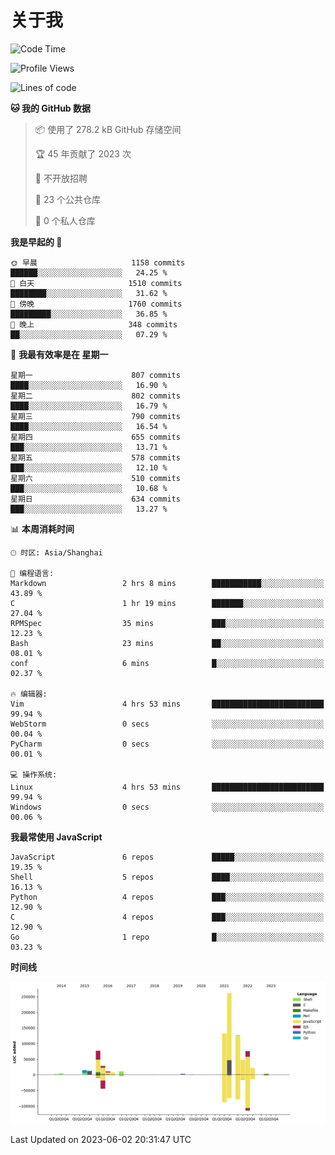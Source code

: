 # 关于我

<!--START_SECTION:waka-->
![Code Time](http://img.shields.io/badge/Code%20Time-756%20hrs%203%20mins-blue)

![Profile Views](http://img.shields.io/badge/%E4%B8%AA%E4%BA%BA%E8%B5%84%E6%96%99%E8%A7%82%E7%9C%8B%E6%AC%A1%E6%95%B0-0-blue)

![Lines of code](https://img.shields.io/badge/%E4%BB%8E%E3%80%8CHello%20World%E3%80%8D%E8%B5%B7%E6%88%91%E5%B7%B2%E7%BB%8F%E5%86%99%E4%BA%86-836.0%20thousand%20%E8%A1%8C%E4%BB%A3%E7%A0%81-blue)

**🐱 我的 GitHub 数据** 

> 📦  使用了 278.2 kB GitHub 存储空间 
 > 
> 🏆 45 年贡献了 2023 次
 > 
> 🚫 不开放招聘
 > 
> 📜 23 个公共仓库 
 > 
> 🔑 0 个私人仓库 
 > 
**我是早起的 🐤** 

```text
🌞 早晨                     1158 commits        ██████░░░░░░░░░░░░░░░░░░░   24.25 % 
🌆 白天                     1510 commits        ████████░░░░░░░░░░░░░░░░░   31.62 % 
🌃 傍晚                     1760 commits        █████████░░░░░░░░░░░░░░░░   36.85 % 
🌙 晚上                     348 commits         ██░░░░░░░░░░░░░░░░░░░░░░░   07.29 % 
```
📅 **我最有效率是在 星期一** 

```text
星期一                      807 commits         ████░░░░░░░░░░░░░░░░░░░░░   16.90 % 
星期二                      802 commits         ████░░░░░░░░░░░░░░░░░░░░░   16.79 % 
星期三                      790 commits         ████░░░░░░░░░░░░░░░░░░░░░   16.54 % 
星期四                      655 commits         ███░░░░░░░░░░░░░░░░░░░░░░   13.71 % 
星期五                      578 commits         ███░░░░░░░░░░░░░░░░░░░░░░   12.10 % 
星期六                      510 commits         ███░░░░░░░░░░░░░░░░░░░░░░   10.68 % 
星期日                      634 commits         ███░░░░░░░░░░░░░░░░░░░░░░   13.27 % 
```


📊 **本周消耗时间** 

```text
🕑︎ 时区: Asia/Shanghai

💬 编程语言: 
Markdown                 2 hrs 8 mins        ███████████░░░░░░░░░░░░░░   43.89 % 
C                        1 hr 19 mins        ███████░░░░░░░░░░░░░░░░░░   27.04 % 
RPMSpec                  35 mins             ███░░░░░░░░░░░░░░░░░░░░░░   12.23 % 
Bash                     23 mins             ██░░░░░░░░░░░░░░░░░░░░░░░   08.01 % 
conf                     6 mins              █░░░░░░░░░░░░░░░░░░░░░░░░   02.37 % 

🔥 编辑器: 
Vim                      4 hrs 53 mins       █████████████████████████   99.94 % 
WebStorm                 0 secs              ░░░░░░░░░░░░░░░░░░░░░░░░░   00.04 % 
PyCharm                  0 secs              ░░░░░░░░░░░░░░░░░░░░░░░░░   00.01 % 

💻 操作系统: 
Linux                    4 hrs 53 mins       █████████████████████████   99.94 % 
Windows                  0 secs              ░░░░░░░░░░░░░░░░░░░░░░░░░   00.06 % 
```

**我最常使用 JavaScript** 

```text
JavaScript               6 repos             █████░░░░░░░░░░░░░░░░░░░░   19.35 % 
Shell                    5 repos             ████░░░░░░░░░░░░░░░░░░░░░   16.13 % 
Python                   4 repos             ███░░░░░░░░░░░░░░░░░░░░░░   12.90 % 
C                        4 repos             ███░░░░░░░░░░░░░░░░░░░░░░   12.90 % 
Go                       1 repo              █░░░░░░░░░░░░░░░░░░░░░░░░   03.23 % 
```



**时间线**

![Lines of Code chart](https://raw.githubusercontent.com/Arondight/Arondight/master/assets/bar_graph.png)


 Last Updated on 2023-06-02 20:31:47 UTC
<!--END_SECTION:waka-->
